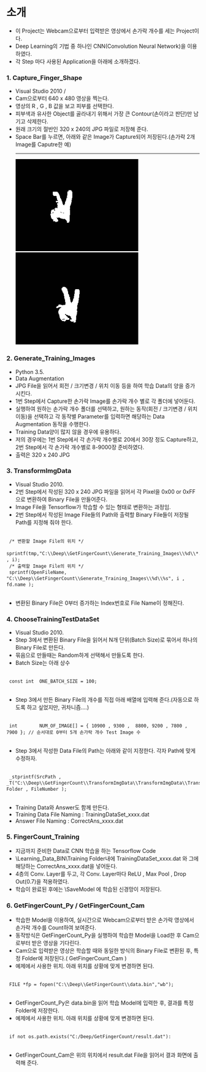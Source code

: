 # 소개
* 이 Project는 Webcam으로부터 입력받은 영상에서 손가락 개수를 세는 Project이다. 
* Deep Learning의 기법 중 하나인 CNN(Convolution Neural Network)을 이용하였다. 
* 각 Step 마다 사용된 Application을 아래에 소개하겠다.


### 1. Capture_Finger_Shape
 - Visual Studio 2010 / 
 - Cam으로부터 640 x 480 영상을 찍는다.
 - 영상의 R , G , B 값을 보고 피부를 선택한다.
 - 피부색과 유사한 Object를 골라내기 위해서 가장 큰 Contour(손이라고 판단)만 남기고 삭제한다.
 - 원래 크기의 절반인 320 x 240의 JPG 파일로 저장해 준다.
 - Space Bar를 누르면, 아래와 같은 Image가 Capture되어 저장된다.(손가락 2개 Image를 Caputre한 예)
   ***
   ![손가락 2개](./Images/Capture_Finger_Shape_Test_0.jpg)   ![손가락 2개](./Images/Capture_Finger_Shape_Test_1.jpg)


### 2. Generate_Training_Images
 - Python 3.5.
 - Data Augmentation
 - JPG File을 읽어서 회전 / 크기변경 / 위치 이동 등을 하여 학습 Data의 양을 증가시킨다.
 - 1번 Step에서 Capture한 손가락 Image를 손가락 개수 별로 각 폴더에 넣어둔다.
 - 실행하여 원하는 손가락 개수 폴더를 선택하고, 원하는 동작(회전 / 크기변경 / 위치 이동)을 선택하고 각 동작별 Parameter를 입력하면 해당하는 Data Augmentation 동작을 수행한다.
 - Training Data양이 많지 않을 경우에 유용하다.
 - 저의 경우에는 1번 Step에서 각 손가락 개수별로 20에서 30장 정도 Capture하고, 2번 Step에서 각 손가락 개수별로 8-9000장 준비하였다.
 - 출력은 320 x 240 JPG 


### 3. TransformImgData
 - Visual Studio 2010. 
 - 2번 Step에서 작성된 320 x 240 JPG 파일을 읽어서 각 Pixel을 0x00 or 0xFF 으로 변환하여 Binary File을 만들어준다.
 - Image File을 Tensorflow가 학습할 수 있는 형태로 변환하는 과정임.
 - 2번 Step에서 작성된 Image File들의 Path와 출력할 Binary File들이 저장될 Path를 지정해 줘야 한다.
 <pre><code>
 /* 변환할 Image File의 위치 */
 sprintf(tmp,"C:\\Deep\\GetFingerCount\\Generate_Training_Images\\%d\\*.jpg" , i);
 /* 출력할 Image File의 위치 */
 sprintf(OpenFileName, "C:\\Deep\\GetFingerCount\\Generate_Training_Images\\%d\\%s", i , fd.name );
 </code></pre>
 - 변환된 Binary File은 0부터 증가하는 Index번호로 File Name이 정해진다.


### 4. ChooseTrainingTestDataSet
 - Visual Studio 2010. 
 - Step 3에서 변환된 Binary File을 읽어서 N개 단위(Batch Size)로 묶어서 하나의 Binary File로 만든다.
 - 묶음으로 만들때는 Random하게 선택해서 만들도록 한다.
 - Batch Size는 아래 상수
 <pre><code>
 const int	ONE_BATCH_SIZE = 100;
 </code></pre>
 - Step 3에서 만든 Binary File의 개수를 직접 아래 배열에 입력해 준다.(자동으로 하도록 하고 싶었지만, 귀차니즘....)
 <pre><code>
 int		NUM_OF_IMAGE[] = { 10900 , 9300 ,  8800, 9200 , 7800 , 7900 }; // 순서대로 0부터 5개 손가락 개수 Test Image 수
 </code></pre>
 - Step 3에서 작성한 Data File의 Path는 아래와 같이 지정한다. 각자 Path에 맞게 수정하자.
 <pre><code>
 _stprintf(SrcPath , _T("C:\\Deep\\GetFingerCount\\TransformImgData\\TransformImgData\\TransformImgData\\%d\\%05d.bin"), Folder , FileNumber );
 </code></pre> 
 - Training Data와 Answer도 함께 만든다.
 - Training Data File Naming : TrainingDataSet_xxxx.dat
 - Answer File Naming : CorrectAns_xxxx.dat
 



### 5. FingerCount_Training
 - 지금까지 준비한 Data로 CNN 학습을 하는 Tensorflow Code
 - \Learning_Data_BIN\Training Folder내에 TrainingDataSet_xxxx.dat 와 그에 해당하는 CorrectAns_xxxx.dat을 넣어둔다.
 - 4층의 Conv. Layer를 두고, 각 Conv. Layer마다 ReLU , Max Pool , Drop Out(0.7)을 적용하였다.
 - 학습이 완료된 후에는 \SaveModel 에 학습된 신경망이 저장된다.


### 6. GetFingerCount_Py / GetFingerCount_Cam
 - 학습한 Model을 이용하여, 실시간으로 Webcam으로부터 받은 손가락 영상에서 손가락 개수를 Count하여 보여준다.
 - 동작방식은 GetFingerCount_Py을 실행하여 학습한 Model을 Load한 후 Cam으로부터 받은 영상을 기다린다.
 - Cam으로 입력받은 영상은 학습할 때와 동일한 방식의 Binary File로 변환된 후, 특정 Folder에 저장된다.( GetFingerCount_Cam )
 - 예제에서 사용한 위치. 아래 위치를 상황에 맞게 변경하면 된다.
 <pre><code>
 FILE *fp = fopen("C:\\Deep\\GetFingerCount\\data.bin","wb");
 </code></pre>  
 - GetFingerCount_Py은 data.bin을 읽어 학습 Model에 입력한 후, 결과를 특정 Folder에 저장한다.
 - 예제에서 사용한 위치. 아래 위치를 상황에 맞게 변경하면 된다.
 <pre><code>
 if not os.path.exists("C:/Deep/GetFingerCount/result.dat"):
 </code></pre>  
 - GetFingerCount_Cam은 위의 위치에서 result.dat File을 읽어서 결과 화면에 출력해 준다.
